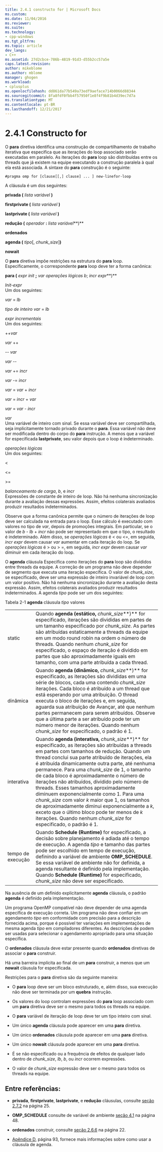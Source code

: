 ```yaml
---
title: 2.4.1 constructo for | Microsoft Docs
ms.custom: 
ms.date: 11/04/2016
ms.reviewer: 
ms.suite: 
ms.technology:
- cpp-windows
ms.tgt_pltfrm: 
ms.topic: article
dev_langs:
- C++
ms.assetid: 27d2cbce-786b-4819-91d3-d55b2cc57a5e
caps.latest.revision: 
author: mikeblome
ms.author: mblome
manager: ghogen
ms.workload:
- cplusplus
ms.openlocfilehash: dd861da77b549a73edf9aeface714b0066d88344
ms.sourcegitcommit: 8fa8fdf0fbb4f57950f1e8f4f9b81b4d39ec7d7a
ms.translationtype: MT
ms.contentlocale: pt-BR
ms.lasthandoff: 12/21/2017
---
```

# <a name="241-for-construct"></a>2.4.1 Constructo for
O **para** diretiva identifica uma construção de compartilhamento de trabalho iterativa que especifica que as iterações do loop associado serão executadas em paralelo. As iterações do **para** loop são distribuídas entre os threads que já existem na equipe executando a construção paralela à qual ela está associada. A sintaxe do **para** construção é o seguinte:  
  
```  
#pragma omp for [clause[[,] clause] ... ] new-linefor-loop  
```  
  
 A cláusula é um dos seguintes:  
  
 **privada (** *lista variável* **)**  
  
 **firstprivate (** *lista variável* **)**  
  
 **lastprivate (** *lista variável* **)**  
  
 **redução (** *operador* **:** *lista variável***)**  
  
 **ordenados**  
  
 **agenda (** *tipo*[, *chunk_size*]**)**  
  
 **nowait**  
  
 O **para** diretiva impõe restrições na estrutura do **para** loop. Especificamente, o correspondente **para** loop deve ter a forma canônica:  
  
 **para (** *expr init* **;** *var operações lógicas b*; *incr expr***)**  
  
 *Init-expr*  
 Um dos seguintes:  
  
 *var* = *lb*  
  
 *tipo de inteiro var* = *lb*  
  
 *expr incrementais*  
 Um dos seguintes:  
  
 ++*var*  
  
 *var* ++  
  
 -- *var*  
  
 *var* --  
  
 *var* += *incr*  
  
 *var* -= *incr*  
  
 *var* = *var* + *incr*  
  
 *var* = *incr* + *var*  
  
 *var* = *var* - *incr*  
  
 *var*  
 Uma variável de inteiro com sinal. Se essa variável deve ser compartilhada, seja implicitamente tornado privado durante o **para**.   Essa variável não deve ser modificada dentro do corpo do **para** instrução. A menos que a variável for especificada **lastprivate**, seu valor depois que o loop é indeterminado.  
  
 *operações lógicas*  
 Um dos seguintes:  
  
 <  
  
 \<=  
  
 >  
  
 \>=  
  
 *balanceamento de carga*, *b*, e *incr*  
 Expressões de constante de inteiro de loop. Não há nenhuma sincronização durante a avaliação dessas expressões. Assim, efeitos colaterais avaliados produzir resultados indeterminados.  
  
 Observe que a forma canônica permite que o número de iterações de loop deve ser calculada na entrada para o loop. Esse cálculo é executado com valores no tipo de *var*, depois de promoções integrais. Em particular, se o valor de *b* - *lb* + *incr* não pode ser representado em que o tipo, o resultado é indeterminado. Além disso, se *operações lógicas* é < ou \<=, em seguida, *incr expr* devem causar *var* aumentar em cada iteração do loop.   Se *operações lógicas* é > ou > =, em seguida, *incr expr* devem causar *var* diminuir em cada iteração do loop.  
  
 O **agenda** cláusula Especifica como iterações do **para** loop são divididos entre threads da equipe. A correção de um programa não deve depender de segmento que executa uma iteração específica. O valor de *chunk_size*, se especificado, deve ser uma expressão de inteiro invariável de loop com um valor positivo. Não há nenhuma sincronização durante a avaliação desta expressão. Assim, efeitos colaterais avaliados produzir resultados indeterminados. A agenda *tipo* pode ser um dos seguintes:  
  
 Tabela 2-1 **agenda** cláusula *tipo* valores  
  
|||  
|-|-|  
|static|Quando **agenda (estático,** *chunk_size***)** for especificado, iterações são divididas em partes de um tamanho especificado por *chunk_size*. As partes são atribuídas estaticamente a threads da equipe em um modo round robin na ordem o número de threads. Quando nenhum *chunk_size* for especificado, o espaço de iteração é dividido em partes que são aproximadamente iguais em tamanho, com uma parte atribuída a cada thread.|  
|dinâmica|Quando **agenda (dinâmico,** *chunk_size***)** for especificado, as iterações são divididas em uma série de blocos, cada uma contendo *chunk_size* iterações. Cada bloco é atribuído a um thread que está esperando por uma atribuição. O thread executa o bloco de iterações e, em seguida, aguarda sua atribuição de Avançar, até que nenhum partes permanecem para serem atribuídos. Observe que a última parte a ser atribuído pode ter um número menor de iterações. Quando nenhum *chunk_size* for especificado, o padrão é 1.|  
|interativa|Quando **agenda (interativa,** *chunk_size***)** for especificado, as iterações são atribuídas a threads em partes com tamanhos de redução. Quando um thread conclui sua parte atribuído de iterações, ela é atribuída dinamicamente outra parte, até nenhuma permanece. Para uma *chunk_size* de 1, o tamanho de cada bloco é aproximadamente o número de iterações não atribuídos, dividido pelo número de threads. Esses tamanhos aproximadamente diminuem exponencialmente como 1. Para uma *chunk_size* com valor *k* maior que 1, os tamanhos de aproximadamente diminui exponencialmente a *k*, exceto que o último bloco pode ter menos de  *k* iterações. Quando nenhum *chunk_size* for especificado, o padrão é 1.|  
|tempo de execução|Quando **Schedule (Runtime)** for especificado, a decisão sobre planejamento é adiada até o tempo de execução. A agenda *tipo* e tamanho das partes pode ser escolhido em tempo de execução, definindo a variável de ambiente **OMP_SCHEDULE**. Se essa variável de ambiente não for definida, a agenda resultante é definido pela implementação. Quando **Schedule (Runtime)** for especificado, *chunk_size* não deve ser especificado.|  
  
 Na ausência de um definido explicitamente **agenda** cláusula, o padrão **agenda** é definido pela implementação.  
  
 Um programa OpenMP compatível não deve depender de uma agenda específica de execução correta. Um programa não deve confiar em um agendamento *tipo* em conformidade com precisão para a descrição fornecida acima, porque é possível ter variações em implementações de mesma agenda *tipo* em compiladores diferentes. As descrições de podem ser usadas para selecionar o agendamento apropriado para uma situação específica.  
  
 O **ordenados** cláusula deve estar presente quando **ordenados** diretivas de associar o **para** construir.  
  
 Há uma barreira implícita ao final de um **para** construir, a menos que um **nowait** cláusula for especificada.  
  
 Restrições para o **para** diretiva são da seguinte maneira:  
  
-   O **para** loop deve ser um bloco estruturado, e, além disso, sua execução não deve ser terminada por um **quebra** instrução.  
  
-   Os valores do loop controlam expressões do **para** loop associado com um **para** diretiva deve ser o mesmo para todos os threads na equipe.  
  
-   O **para** variável de iteração de loop deve ter um tipo inteiro com sinal.  
  
-   Um único **agenda** cláusula pode aparecer em uma **para** diretiva.  
  
-   Um único **ordenados** cláusula pode aparecer em uma **para** diretiva.  
  
-   Um único **nowait** cláusula pode aparecer em uma **para** diretiva.  
  
-   É se não especificado ou a frequência de efeitos de qualquer lado dentro de *chunk_size*, *lb*, *b*, ou *incr* ocorrem expressões.  
  
-   O valor de *chunk_size* expressão deve ser o mesmo para todos os threads na equipe.  
  
## <a name="cross-references"></a>Entre referências:  
  
-   **privada**, **firstprivate**, **lastprivate**, e **redução** cláusulas, consulte [seção 2.7.2](../../parallel/openmp/2-7-2-data-sharing-attribute-clauses.md) na página 25.  
  
-   **OMP_SCHEDULE** consulte de variável de ambiente [seção 4.1](../../parallel/openmp/4-1-omp-schedule.md) na página 48.  
  
-   **ordenados** construir, consulte [seção 2.6.6](../../parallel/openmp/2-6-6-ordered-construct.md) na página 22.  
  
-   [Apêndice D](../../parallel/openmp/d-using-the-schedule-clause.md), página 93, fornece mais informações sobre como usar a cláusula de agenda.